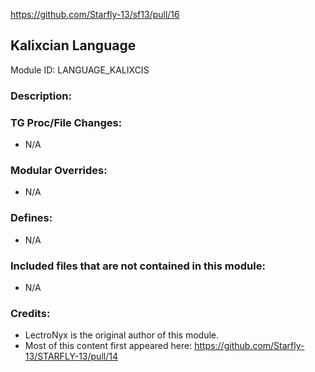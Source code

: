 https://github.com/Starfly-13/sf13/pull/16

## Kalixcian Language

Module ID: LANGUAGE_KALIXCIS

### Description:

<!-- Here, try to describe what your PR does, what features it provides and any other directly useful information. -->

### TG Proc/File Changes:

- N/A
<!-- If you edited any core procs, you should list them here. You should specify the files and procs you changed.
E.g:
- `code/modules/mob/living.dm`: `proc/overriden_proc`, `var/overriden_var`
-->

### Modular Overrides:

- N/A
<!-- If you added a new modular override (file or code-wise) for your module, you should list it here. Code files should specify what procs they changed, in case of multiple modules using the same file.
E.g:
- `modular_starfly/master_files/sound/my_cool_sound.ogg`
- `modular_starfly/master_files/code/my_modular_override.dm`: `proc/overriden_proc`, `var/overriden_var`
-->

### Defines:

- N/A
<!-- If you needed to add any defines, mention the files you added those defines in, along with the name of the defines. -->

### Included files that are not contained in this module:

- N/A
<!-- Likewise, be it a non-modular file or a modular one that's not contained within the folder belonging to this specific module, it should be mentioned here. Good examples are icons or sounds that are used between multiple modules, or other such edge-cases. -->

### Credits:

- LectroNyx is the original author of this module.
- Most of this content first appeared here: https://github.com/Starfly-13/STARFLY-13/pull/14

